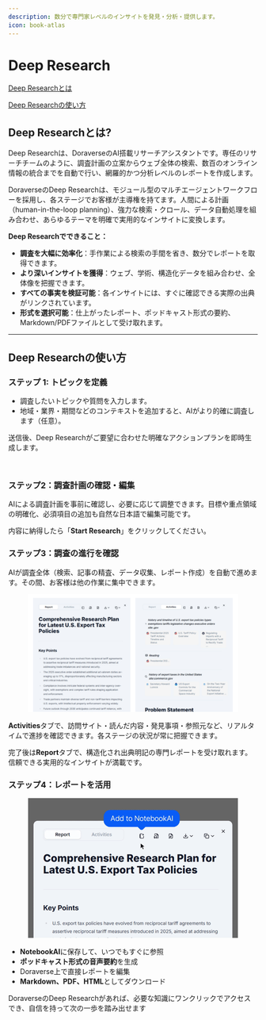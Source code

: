 ```yaml
---
description: 数分で専門家レベルのインサイトを発見・分析・提供します。
icon: book-atlas
---
```


# Deep Research

[Deep Researchとは](deep-research.md#what-is-doraverses-deep-research)

[Deep Researchの使い方](deep-research.md#how-to-use-deep-research)

## Deep Researchとは?

Deep Researchは、DoraverseのAI搭載リサーチアシスタントです。専任のリサーチチームのように、調査計画の立案からウェブ全体の検索、数百のオンライン情報の統合までを自動で行い、網羅的かつ分析レベルのレポートを作成します。

DoraverseのDeep Researchは、モジュール型のマルチエージェントワークフローを採用し、各ステージでお客様が主導権を持てます。人間による計画（human-in-the-loop planning）、強力な検索・クロール、データ自動処理を組み合わせ、あらゆるテーマを明確で実用的なインサイトに変換します。

**Deep Researchでできること：**

* **調査を大幅に効率化**：手作業による検索の手間を省き、数分でレポートを取得できます。
* **より深いインサイトを獲得**：ウェブ、学術、構造化データを組み合わせ、全体像を把握できます。
* **すべての事実を検証可能**：各インサイトには、すぐに確認できる実際の出典がリンクされています。
* **形式を選択可能**：仕上がったレポート、ポッドキャスト形式の要約、Markdown/PDFファイルとして受け取れます。

***

## Deep Researchの使い方

### ステップ **1:** トピックを定義

* 調査したいトピックや質問を入力します。
* 地域・業界・期間などのコンテキストを追加すると、AIがより的確に調査します（任意）。

送信後、Deep Researchがご要望に合わせた明確なアクションプランを即時生成します。

<figure><img src="../.gitbook/assets/0815.gif" alt=""><figcaption></figcaption></figure>

### ステップ2：調査計画の確認・編集

AIによる調査計画を事前に確認し、必要に応じて調整できます。目標や重点領域の明確化、必須項目の追加も自然な日本語で編集可能です。

内容に納得したら「**Start Research**」をクリックしてください。

### ステップ3：調査の進行を確認

AIが調査全体（検索、記事の精査、データ収集、レポート作成）を自動で進めます。その間、お客様は他の作業に集中できます。

<figure><img src="../.gitbook/assets/Deep Research - Activities &#x26; Report.png" alt=""><figcaption></figcaption></figure>

**Activities**タブで、訪問サイト・読んだ内容・発見事項・参照元など、リアルタイムで進捗を確認できます。各ステージの状況が常に把握できます。

完了後は**Report**タブで、構造化され出典明記の専門レポートを受け取れます。信頼できる実用的なインサイトが満載です。

### ステップ4：レポートを活用

<figure><img src="../.gitbook/assets/Research - H4.gif" alt=""><figcaption></figcaption></figure>



* **NotebookAI**に保存して、いつでもすぐに参照
* **ポッドキャスト形式の音声要約**を生成
* Doraverse上で直接レポートを編集
* **Markdown、PDF、HTML**としてダウンロード

DoraverseのDeep Researchがあれば、必要な知識にワンクリックでアクセスでき、自信を持って次の一歩を踏み出せます
